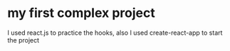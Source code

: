 # my first complex project

I used react.js to practice the hooks, also I used create-react-app to start the project
